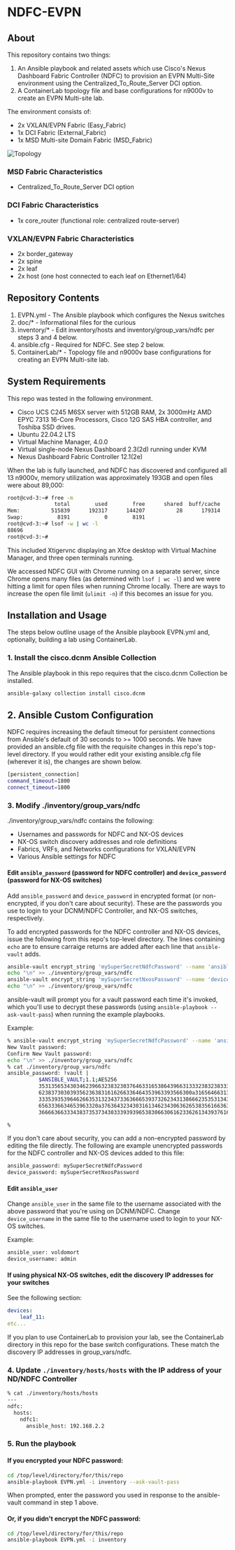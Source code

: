 # NDFC-EVPN

## About

This repository contains two things:

1. An Ansible playbook and related assets which use Cisco's Nexus Dashboard Fabric Controller (NDFC) to provision an EVPN Multi-Site environment using the Centralized_To_Route_Server DCI option.
2. A ContainerLab topology file and base configurations for n9000v to create an EVPN Multi-site lab.

The environment consists of:

- 2x VXLAN/EVPN Fabric  (Easy_Fabric)
- 1x DCI Fabric (External_Fabric)
- 1x MSD Multi-site Domain Fabric (MSD_Fabric)

![Topology](./images/Topology.png)

### MSD Fabric Characteristics
- Centralized_To_Route_Server DCI option

### DCI Fabric Characteristics
- 1x core_router (functional role: centralized route-server)

### VXLAN/EVPN Fabric Characteristics
- 2x border_gateway
- 2x spine
- 2x leaf
- 2x host (one host connected to each leaf on Ethernet1/64)

## Repository Contents

1. EVPN.yml - The Ansible playbook which configures the Nexus switches
2. doc/* - Informational files for the curious
3. inventory/* - Edit inventory/hosts and inventory/group_vars/ndfc per steps 3 and 4 below.
4. ansible.cfg - Required for NDFC.  See step 2 below.
5. ContainerLab/* - Topology file and n9000v base configurations for creating an EVPN Multi-site lab.

## System Requirements

This repo was tested in the following environment.

- Cisco UCS C245 M6SX server with 512GB RAM, 2x 3000mHz AMD EPYC 7313 16-Core Processors, Cisco 12G SAS HBA controller, and Toshiba SSD drives.
- Ubuntu 22.04.2 LTS
- Virtual Machine Manager, 4.0.0
- Virtual single-node Nexus Dashboard 2.3(2d) running under KVM
- Nexus Dashboard Fabric Controller 12.1(2e)

When the lab is fully launched, and NDFC has discovered and configured all 13 n9000v, memory utilization was approximately 193GB and open files were about 89,000:

```bash
root@cvd-3:~# free -m
               total        used        free      shared  buff/cache   available
Mem:          515839      192317      144207          28      179314      320153
Swap:           8191           0        8191
root@cvd-3:~# lsof -w | wc -l
88696
root@cvd-3:~# 
```

This included Xtigervnc displaying an Xfce desktop with Virtual Machine Manager, and three open terminals running.

We accessed NDFC GUI with Chrome running on a separate server, since Chrome opens many files (as determined with ``lsof | wc -l``) and we were hitting a limit for open files when running Chrome locally.  There are ways to increase the open file limit (``ulimit -n``) if this becomes an issue for you.

## Installation and Usage

The steps below outline usage of the Ansible playbook EVPN.yml and, optionally, building a lab using ContainerLab.

### 1. Install the cisco.dcnm Ansible Collection 

The Ansible playbook in this repo requires that the cisco.dcnm Collection be installed.

```bash
ansible-galaxy collection install cisco.dcnm
```

## 2. Ansible Custom Configuration

NDFC requires increasing the default timeout for persistent connections from Ansible's default of 30 seconds to >= 1000 seconds.  We have provided an ansible.cfg file with the requisite changes in this repo's top-level directory.  If you would rather edit your existing ansible.cfg file (wherever it is), the changes are shown below.

```bash
[persistent_connection]
command_timeout=1800
connect_timeout=1800
```

### 3. Modify ./inventory/group_vars/ndfc

./inventory/group_vars/ndfc contains the following:

- Usernames and passwords for NDFC and NX-OS devices
- NX-OS switch discovery addresses and role definitions
- Fabrics, VRFs, and Networks configurations for VXLAN/EVPN
- Various Ansible settings for NDFC

#### Edit ``ansible_password`` (password for NDFC controller) and ``device_password`` (password for NX-OS switches)

Add ``ansible_password`` and ``device_password`` in encrypted format (or non-encrypted, if you don't care about security).  These are the passwords you use to login to your DCNM/NDFC Controller, and NX-OS switches, respectively.

To add encrypted passwords for the NDFC controller and NX-OS devices, issue the following from this repo's top-level directory.  The lines containing ``echo`` are to ensure carraige returns are added after each line that ``ansible-vault`` adds.

```bash
ansible-vault encrypt_string 'mySuperSecretNdfcPassword' --name 'ansible_password' >> ./inventory/group_vars/ndfc
echo "\n" >> ./inventory/group_vars/ndfc
ansible-vault encrypt_string 'mySuperSecretNxosPassword' --name 'device_password' >> ./inventory/group_vars/ndfc
echo "\n" >> ./inventory/group_vars/ndfc
```

ansible-vault will prompt you for a vault password each time it's invoked, which you'll use to decrypt these passwords (using ``ansible-playbook --ask-vault-pass``) when running the example playbooks.

Example:

```bash
% ansible-vault encrypt_string 'mySuperSecretNdfcPassword' --name 'ansible_password' >> ./inventory/group_vars/ndfc
New Vault password: 
Confirm New Vault password: 
echo "\n" >> ./inventory/group_vars/ndfc
% cat ./inventory/group_vars/ndfc
ansible_password: !vault |
          $ANSIBLE_VAULT;1.1;AES256
          35313565343034623966323832303764633165386439663133323832383336366362663431366565
          6238373030393562363831616266336464353963393566300a316564663135323263653165393330
          33353935396462663531323437336366653937326234313866623535313431366534363938633834
          6563336634653963320a376364323430316134623430636265383561663631343763646465626365
          36666366333438373537343033393939653830663061623362613439376161626439

%

```

If you don't care about security, you can add a non-encrypted password by editing the file directly.
The following are example unencrypted passwords for the NDFC controller and NX-OS devices added to this file:

```bash
ansible_password: mySuperSecretNdfcPassword
device_password: mySuperSecretNxosPassword
```

#### Edit ``ansible_user``

Change ``ansible_user`` in the same file to the username associated with the above password that you're using on DCNM/NDFC.
Change ``device_username`` in the same file to the username used to login to your NX-OS switches.

Example:

```bash
ansible_user: voldomort
device_username: admin
```

#### If using physical NX-OS switches, edit the discovery IP addresses for your switches

See the following section:

```yaml
devices:
    leaf_11:
etc...
```

If you plan to use ContainerLab to provision your lab, see the ContainerLab directory in this repo for the base switch configurations. These match the discovery IP addresses in group_vars/ndfc.


### 4. Update ``./inventory/hosts/hosts`` with the IP address of your ND/NDFC Controller

```bash
% cat ./inventory/hosts/hosts 
---
ndfc:
  hosts:
    ndfc1:
      ansible_host: 192.168.2.2
```


### 5. Run the playbook

#### If you encrypted your NDFC password:

```bash
cd /top/level/directory/for/this/repo
ansible-playbook EVPN.yml -i inventory --ask-vault-pass 
```

When prompted, enter the password you used in response to the ansible-vault command in step 1 above.

#### Or, if you didn't encrypt the NDFC password:

```bash
cd /top/level/directory/for/this/repo
ansible-playbook EVPN.yml -i inventory
```
